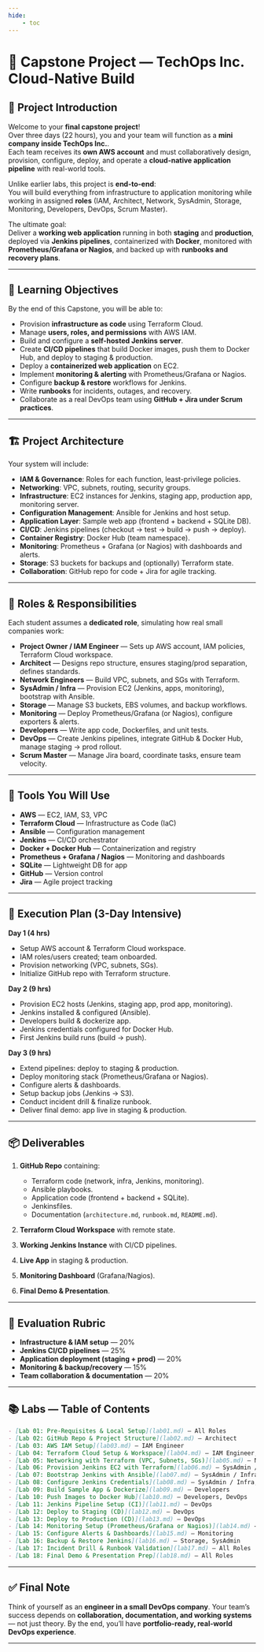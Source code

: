 ```yaml
---
hide:
    - toc
---
```

# 📘 Capstone Project — TechOps Inc. Cloud-Native Build

## 🚀 Project Introduction

Welcome to your **final capstone project**!  
Over three days (22 hours), you and your team will function as a **mini company inside TechOps Inc.**.  
Each team receives its **own AWS account** and must collaboratively design, provision, configure, deploy, and operate a **cloud-native application pipeline** with real-world tools.

Unlike earlier labs, this project is **end-to-end**:  
You will build everything from infrastructure to application monitoring while working in assigned **roles** (IAM, Architect, Network, SysAdmin, Storage, Monitoring, Developers, DevOps, Scrum Master).  

The ultimate goal:  
Deliver a **working web application** running in both **staging** and **production**, deployed via **Jenkins pipelines**, containerized with **Docker**, monitored with **Prometheus/Grafana or Nagios**, and backed up with **runbooks and recovery plans**.

---

## 🎯 Learning Objectives

By the end of this Capstone, you will be able to:

- Provision **infrastructure as code** using Terraform Cloud.  
- Manage **users, roles, and permissions** with AWS IAM.  
- Build and configure a **self-hosted Jenkins server**.  
- Create **CI/CD pipelines** that build Docker images, push them to Docker Hub, and deploy to staging & production.  
- Deploy a **containerized web application** on EC2.  
- Implement **monitoring & alerting** with Prometheus/Grafana or Nagios.  
- Configure **backup & restore** workflows for Jenkins.  
- Write **runbooks** for incidents, outages, and recovery.  
- Collaborate as a real DevOps team using **GitHub + Jira under Scrum practices**.  

---

## 🏗️ Project Architecture

Your system will include:

- **IAM & Governance**: Roles for each function, least-privilege policies.  
- **Networking**: VPC, subnets, routing, security groups.  
- **Infrastructure**: EC2 instances for Jenkins, staging app, production app, monitoring server.  
- **Configuration Management**: Ansible for Jenkins and host setup.  
- **Application Layer**: Sample web app (frontend + backend + SQLite DB).  
- **CI/CD**: Jenkins pipelines (checkout → test → build → push → deploy).  
- **Container Registry**: Docker Hub (team namespace).  
- **Monitoring**: Prometheus + Grafana (or Nagios) with dashboards and alerts.  
- **Storage**: S3 buckets for backups and (optionally) Terraform state.  
- **Collaboration**: GitHub repo for code + Jira for agile tracking.  

---

## 👥 Roles & Responsibilities

Each student assumes a **dedicated role**, simulating how real small companies work:

- **Project Owner / IAM Engineer** — Sets up AWS account, IAM policies, Terraform Cloud workspace.  
- **Architect** — Designs repo structure, ensures staging/prod separation, defines standards.  
- **Network Engineers** — Build VPC, subnets, and SGs with Terraform.  
- **SysAdmin / Infra** — Provision EC2 (Jenkins, apps, monitoring), bootstrap with Ansible.  
- **Storage** — Manage S3 buckets, EBS volumes, and backup workflows.  
- **Monitoring** — Deploy Prometheus/Grafana (or Nagios), configure exporters & alerts.  
- **Developers** — Write app code, Dockerfiles, and unit tests.  
- **DevOps** — Create Jenkins pipelines, integrate GitHub & Docker Hub, manage staging → prod rollout.  
- **Scrum Master** — Manage Jira board, coordinate tasks, ensure team velocity.  

---

## 🔧 Tools You Will Use

- **AWS** — EC2, IAM, S3, VPC  
- **Terraform Cloud** — Infrastructure as Code (IaC)  
- **Ansible** — Configuration management  
- **Jenkins** — CI/CD orchestrator  
- **Docker + Docker Hub** — Containerization and registry  
- **Prometheus + Grafana / Nagios** — Monitoring and dashboards  
- **SQLite** — Lightweight DB for app  
- **GitHub** — Version control  
- **Jira** — Agile project tracking  

---

## 📅 Execution Plan (3-Day Intensive)

**Day 1 (4 hrs)**  
- Setup AWS account & Terraform Cloud workspace.  
- IAM roles/users created; team onboarded.  
- Provision networking (VPC, subnets, SGs).  
- Initialize GitHub repo with Terraform structure.  

**Day 2 (9 hrs)**  
- Provision EC2 hosts (Jenkins, staging app, prod app, monitoring).  
- Jenkins installed & configured (Ansible).  
- Developers build & dockerize app.  
- Jenkins credentials configured for Docker Hub.  
- First Jenkins build runs (build → push).  

**Day 3 (9 hrs)**  
- Extend pipelines: deploy to staging & production.  
- Deploy monitoring stack (Prometheus/Grafana or Nagios).  
- Configure alerts & dashboards.  
- Setup backup jobs (Jenkins → S3).  
- Conduct incident drill & finalize runbook.  
- Deliver final demo: app live in staging & production.  

---

## 📦 Deliverables

1. **GitHub Repo** containing:  
   - Terraform code (network, infra, Jenkins, monitoring).  
   - Ansible playbooks.  
   - Application code (frontend + backend + SQLite).  
   - Jenkinsfiles.  
   - Documentation (`architecture.md`, `runbook.md`, `README.md`).  

2. **Terraform Cloud Workspace** with remote state.  
3. **Working Jenkins Instance** with CI/CD pipelines.  
4. **Live App** in staging & production.  
5. **Monitoring Dashboard** (Grafana/Nagios).  
6. **Final Demo & Presentation**.  

---

## 📝 Evaluation Rubric

- **Infrastructure & IAM setup** — 20%  
- **Jenkins CI/CD pipelines** — 25%  
- **Application deployment (staging + prod)** — 20%  
- **Monitoring & backup/recovery** — 15%  
- **Team collaboration & documentation** — 20%  

---

## 📚 Labs — Table of Contents

```markdown
- [Lab 01: Pre-Requisites & Local Setup](lab01.md) — All Roles
- [Lab 02: GitHub Repo & Project Structure](lab02.md) — Architect
- [Lab 03: AWS IAM Setup](lab03.md) — IAM Engineer
- [Lab 04: Terraform Cloud Setup & Workspace](lab04.md) — IAM Engineer, Architect
- [Lab 05: Networking with Terraform (VPC, Subnets, SGs)](lab05.md) — Network Engineers
- [Lab 06: Provision Jenkins EC2 with Terraform](lab06.md) — SysAdmin / Infra
- [Lab 07: Bootstrap Jenkins with Ansible](lab07.md) — SysAdmin / Infra
- [Lab 08: Configure Jenkins Credentials](lab08.md) — SysAdmin / Infra, DevOps
- [Lab 09: Build Sample App & Dockerize](lab09.md) — Developers
- [Lab 10: Push Images to Docker Hub](lab10.md) — Developers, DevOps
- [Lab 11: Jenkins Pipeline Setup (CI)](lab11.md) — DevOps
- [Lab 12: Deploy to Staging (CD)](lab12.md) — DevOps
- [Lab 13: Deploy to Production (CD)](lab13.md) — DevOps
- [Lab 14: Monitoring Setup (Prometheus/Grafana or Nagios)](lab14.md) — Monitoring
- [Lab 15: Configure Alerts & Dashboards](lab15.md) — Monitoring
- [Lab 16: Backup & Restore Jenkins](lab16.md) — Storage, SysAdmin
- [Lab 17: Incident Drill & Runbook Validation](lab17.md) — All Roles
- [Lab 18: Final Demo & Presentation Prep](lab18.md) — All Roles
```

---

## ✅ Final Note

Think of yourself as an **engineer in a small DevOps company**.
Your team’s success depends on **collaboration, documentation, and working systems** — not just theory.
By the end, you’ll have **portfolio-ready, real-world DevOps experience**.

---



